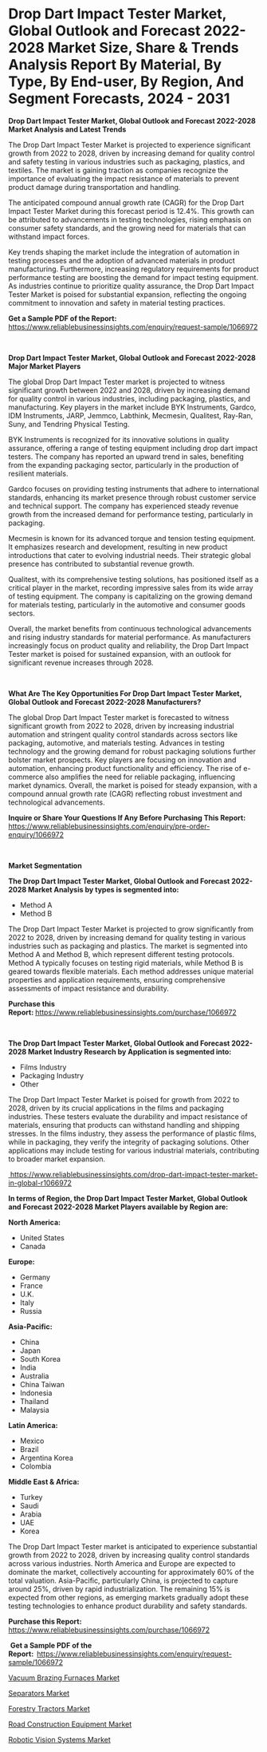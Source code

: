 <p><h1>Drop Dart Impact Tester Market, Global Outlook and Forecast 2022-2028 Market Size, Share & Trends Analysis Report By Material, By Type, By End-user, By Region, And Segment Forecasts, 2024 - 2031</h1></p><p><strong>Drop Dart Impact Tester Market, Global Outlook and Forecast 2022-2028 Market Analysis and Latest Trends</strong></p>
<p><p>The Drop Dart Impact Tester Market is projected to experience significant growth from 2022 to 2028, driven by increasing demand for quality control and safety testing in various industries such as packaging, plastics, and textiles. The market is gaining traction as companies recognize the importance of evaluating the impact resistance of materials to prevent product damage during transportation and handling.</p><p>The anticipated compound annual growth rate (CAGR) for the Drop Dart Impact Tester Market during this forecast period is 12.4%. This growth can be attributed to advancements in testing technologies, rising emphasis on consumer safety standards, and the growing need for materials that can withstand impact forces.</p><p>Key trends shaping the market include the integration of automation in testing processes and the adoption of advanced materials in product manufacturing. Furthermore, increasing regulatory requirements for product performance testing are boosting the demand for impact testing equipment. As industries continue to prioritize quality assurance, the Drop Dart Impact Tester Market is poised for substantial expansion, reflecting the ongoing commitment to innovation and safety in material testing practices.</p></p>
<p><strong>Get a Sample PDF of the Report:&nbsp;</strong> <a href="https://www.reliablebusinessinsights.com/enquiry/request-sample/1066972?utm_campaign=97&utm_medium=2&utm_source=Github&utm_content=ia&utm_term=17112024&utm_id=drop-dart-impact-tester-market-global-outlook-and-forecast-2022-2028">https://www.reliablebusinessinsights.com/enquiry/request-sample/1066972</a></p>
<p>&nbsp;</p>
<p><strong>Drop Dart Impact Tester Market, Global Outlook and Forecast 2022-2028 Major Market Players</strong></p>
<p><p>The global Drop Dart Impact Tester market is projected to witness significant growth between 2022 and 2028, driven by increasing demand for quality control in various industries, including packaging, plastics, and manufacturing. Key players in the market include BYK Instruments, Gardco, IDM Instruments, JARP, Jemmco, Labthink, Mecmesin, Qualitest, Ray-Ran, Suny, and Tendring Physical Testing.</p><p>BYK Instruments is recognized for its innovative solutions in quality assurance, offering a range of testing equipment including drop dart impact testers. The company has reported an upward trend in sales, benefiting from the expanding packaging sector, particularly in the production of resilient materials.</p><p>Gardco focuses on providing testing instruments that adhere to international standards, enhancing its market presence through robust customer service and technical support. The company has experienced steady revenue growth from the increased demand for performance testing, particularly in packaging.</p><p>Mecmesin is known for its advanced torque and tension testing equipment. It emphasizes research and development, resulting in new product introductions that cater to evolving industrial needs. Their strategic global presence has contributed to substantial revenue growth.</p><p>Qualitest, with its comprehensive testing solutions, has positioned itself as a critical player in the market, recording impressive sales from its wide array of testing equipment. The company is capitalizing on the growing demand for materials testing, particularly in the automotive and consumer goods sectors.</p><p>Overall, the market benefits from continuous technological advancements and rising industry standards for material performance. As manufacturers increasingly focus on product quality and reliability, the Drop Dart Impact Tester market is poised for sustained expansion, with an outlook for significant revenue increases through 2028.</p></p>
<p>&nbsp;</p>
<p><strong>What Are The Key Opportunities For Drop Dart Impact Tester Market, Global Outlook and Forecast 2022-2028 Manufacturers?</strong></p>
<p><p>The global Drop Dart Impact Tester market is forecasted to witness significant growth from 2022 to 2028, driven by increasing industrial automation and stringent quality control standards across sectors like packaging, automotive, and materials testing. Advances in testing technology and the growing demand for robust packaging solutions further bolster market prospects. Key players are focusing on innovation and automation, enhancing product functionality and efficiency. The rise of e-commerce also amplifies the need for reliable packaging, influencing market dynamics. Overall, the market is poised for steady expansion, with a compound annual growth rate (CAGR) reflecting robust investment and technological advancements.</p></p>
<p><strong>Inquire or Share Your Questions If Any Before Purchasing This Report:</strong> <a href="https://www.reliablebusinessinsights.com/enquiry/pre-order-enquiry/1066972?utm_campaign=97&utm_medium=2&utm_source=Github&utm_content=ia&utm_term=17112024&utm_id=drop-dart-impact-tester-market-global-outlook-and-forecast-2022-2028">https://www.reliablebusinessinsights.com/enquiry/pre-order-enquiry/1066972</a></p>
<p>&nbsp;</p>
<p><strong>Market Segmentation</strong></p>
<p><strong>The Drop Dart Impact Tester Market, Global Outlook and Forecast 2022-2028 Market Analysis by types is segmented into:</strong></p>
<p><ul><li>Method A</li><li>Method B</li></ul></p>
<p><p>The Drop Dart Impact Tester Market is projected to grow significantly from 2022 to 2028, driven by increasing demand for quality testing in various industries such as packaging and plastics. The market is segmented into Method A and Method B, which represent different testing protocols. Method A typically focuses on testing rigid materials, while Method B is geared towards flexible materials. Each method addresses unique material properties and application requirements, ensuring comprehensive assessments of impact resistance and durability.</p></p>
<p><strong>Purchase this Report:&nbsp;</strong><a href="https://www.reliablebusinessinsights.com/purchase/1066972?utm_campaign=97&utm_medium=2&utm_source=Github&utm_content=ia&utm_term=17112024&utm_id=drop-dart-impact-tester-market-global-outlook-and-forecast-2022-2028">https://www.reliablebusinessinsights.com/purchase/1066972</a></p>
<p>&nbsp;</p>
<p><strong>The Drop Dart Impact Tester Market, Global Outlook and Forecast 2022-2028 Market Industry Research by Application is segmented into:</strong></p>
<p><ul><li>Films Industry</li><li>Packaging Industry</li><li>Other</li></ul></p>
<p><p>The Drop Dart Impact Tester Market is poised for growth from 2022 to 2028, driven by its crucial applications in the films and packaging industries. These testers evaluate the durability and impact resistance of materials, ensuring that products can withstand handling and shipping stresses. In the films industry, they assess the performance of plastic films, while in packaging, they verify the integrity of packaging solutions. Other applications may include testing for various industrial materials, contributing to broader market expansion.</p></p>
<p><a href="https://www.reliablebusinessinsights.com/drop-dart-impact-tester-market-in-global-r1066972?utm_campaign=97&utm_medium=2&utm_source=Github&utm_content=ia&utm_term=17112024&utm_id=drop-dart-impact-tester-market-global-outlook-and-forecast-2022-2028">&nbsp;https://www.reliablebusinessinsights.com/drop-dart-impact-tester-market-in-global-r1066972</a></p>
<p><strong>In terms of Region, the Drop Dart Impact Tester Market, Global Outlook and Forecast 2022-2028 Market Players available by Region are:</strong></p>
<p>
    <p> <strong> North America: </strong>
        <ul>
            <li>United States</li>
            <li>Canada</li>
        </ul>
        </p> 
    <p> <strong> Europe: </strong>
        <ul>
            <li>Germany</li>
            <li>France</li>
            <li>U.K.</li>
            <li>Italy</li>
            <li>Russia</li>
        </ul>
        </p> 
    <p> <strong> Asia-Pacific: </strong>
        <ul>
            <li>China</li>
            <li>Japan</li>
            <li>South Korea</li>
            <li>India</li>
            <li>Australia</li>
            <li>China Taiwan</li>
            <li>Indonesia</li>
            <li>Thailand</li>
            <li>Malaysia</li>
        </ul>
        </p> 
    <p> <strong> Latin America: </strong>
        <ul>
            <li>Mexico</li>
            <li>Brazil</li>
            <li>Argentina Korea</li>
            <li>Colombia</li>
        </ul>
        </p> 
    <p> <strong> Middle East & Africa: </strong>
        <ul>
            <li>Turkey</li>
            <li>Saudi</li>
            <li>Arabia</li>
            <li>UAE</li>
            <li>Korea</li>
        </ul>
    </p>
    </p>
<p><p>The Drop Dart Impact Tester market is anticipated to experience substantial growth from 2022 to 2028, driven by increasing quality control standards across various industries. North America and Europe are expected to dominate the market, collectively accounting for approximately 60% of the total valuation. Asia-Pacific, particularly China, is projected to capture around 25%, driven by rapid industrialization. The remaining 15% is expected from other regions, as emerging markets gradually adopt these testing technologies to enhance product durability and safety standards.</p></p>
<p><strong>Purchase this Report: </strong><a href="https://www.reliablebusinessinsights.com/purchase/1066972?utm_campaign=97&utm_medium=2&utm_source=Github&utm_content=ia&utm_term=17112024&utm_id=drop-dart-impact-tester-market-global-outlook-and-forecast-2022-2028">https://www.reliablebusinessinsights.com/purchase/1066972</a></p>
<p>&nbsp;<strong>Get a Sample PDF of the Report:&nbsp;&nbsp;</strong><a href="https://www.reliablebusinessinsights.com/enquiry/request-sample/1066972?utm_campaign=97&utm_medium=2&utm_source=Github&utm_content=ia&utm_term=17112024&utm_id=drop-dart-impact-tester-market-global-outlook-and-forecast-2022-2028">https://www.reliablebusinessinsights.com/enquiry/request-sample/1066972</a></p>
<p><strong></strong></p>
<p><p><a href="https://issuu.com/reportprime-2/docs/vacuum-brazing-furnaces-market-size_453d0949e169e1?utm_campaign=97&utm_medium=2&utm_source=Github&utm_content=ia&utm_term=17112024&utm_id=drop-dart-impact-tester-market-global-outlook-and-forecast-2022-2028">Vacuum Brazing Furnaces Market</a></p><p><a href="https://issuu.com/reportprime-2/docs/separators-market-size-2030.pptx_b7f8a6be2b407e?utm_campaign=97&utm_medium=2&utm_source=Github&utm_content=ia&utm_term=17112024&utm_id=drop-dart-impact-tester-market-global-outlook-and-forecast-2022-2028">Separators Market</a></p><p><a href="https://www.linkedin.com/pulse/influencing-factors-forestry-tractors-market-insights-ubyre?utm_campaign=97&utm_medium=2&utm_source=Github&utm_content=ia&utm_term=17112024&utm_id=drop-dart-impact-tester-market-global-outlook-and-forecast-2022-2028">Forestry Tractors Market</a></p><p><a href="https://www.linkedin.com/pulse/road-construction-equipment-market-outlook-share-analysis-edgie?utm_campaign=97&utm_medium=2&utm_source=Github&utm_content=ia&utm_term=17112024&utm_id=drop-dart-impact-tester-market-global-outlook-and-forecast-2022-2028">Road Construction Equipment Market</a></p><p><a href="https://www.linkedin.com/pulse/consumer-behavior-shifts-robotic-vision-systems-market-demand-cwwke?utm_campaign=97&utm_medium=2&utm_source=Github&utm_content=ia&utm_term=17112024&utm_id=drop-dart-impact-tester-market-global-outlook-and-forecast-2022-2028">Robotic Vision Systems Market</a></p></p>